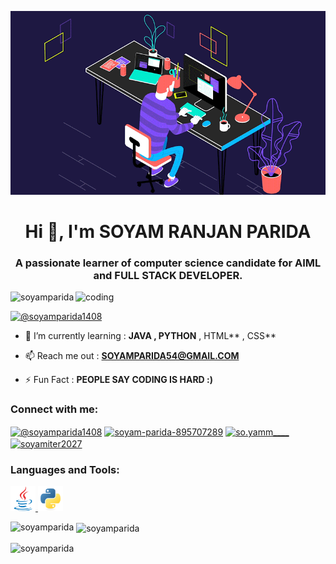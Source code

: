 ![logo](https://github.com/soyamparida/soyamparida/blob/master/BANNER.1.gif)
<h1 align="center">Hi 👋, I'm SOYAM RANJAN PARIDA</h1>
<h3 align="center">A passionate learner of computer science candidate for AIML and FULL STACK DEVELOPER.</h3>
<img align="right" alt="coding" width="400" src="https://camo.githubusercontent.com/19db51af5f90f1b152bc0b9078f5fe97053955be5074f03f17019c70345bdcdb/68747470733a2f2f6d69726f2e6d656469756d2e636f6d2f6d61782f313336302f302a37513379765349765f7430696f4a2d5a2e676966">
<p align="left"> <img src="https://komarev.com/ghpvc/?username=soyamparida&label=Profile%20views&color=0e75b6&style=flat" alt="soyamparida" /> </p>

<p align="left"> <a href="https://twitter.com/@soyamparida1408" target="blank"><img src="https://img.shields.io/twitter/follow/@soyamparida1408?logo=twitter&style=for-the-badge" alt="@soyamparida1408" /></a> </p>

- 🌱 I’m currently learning : **JAVA , PYTHON** , HTML** , CSS**

- 📫 Reach me out : **SOYAMPARIDA54@GMAIL.COM**

- ⚡ Fun Fact : **PEOPLE SAY CODING IS HARD :)**

<h3 align="left">Connect with me:</h3>
<p align="left">
<a href="https://twitter.com/@soyamparida1408" target="blank"><img align="center" src="https://raw.githubusercontent.com/rahuldkjain/github-profile-readme-generator/master/src/images/icons/Social/twitter.svg" alt="@soyamparida1408" height="30" width="40" /></a>
<a href="https://linkedin.com/in/soyam-parida-895707289" target="blank"><img align="center" src="https://raw.githubusercontent.com/rahuldkjain/github-profile-readme-generator/master/src/images/icons/Social/linked-in-alt.svg" alt="soyam-parida-895707289" height="30" width="40" /></a>
<a href="https://instagram.com/so.yamm____" target="blank"><img align="center" src="https://raw.githubusercontent.com/rahuldkjain/github-profile-readme-generator/master/src/images/icons/Social/instagram.svg" alt="so.yamm____" height="30" width="40" /></a>
<a href="https://www.leetcode.com/soyamiter2027" target="blank"><img align="center" src="https://raw.githubusercontent.com/rahuldkjain/github-profile-readme-generator/master/src/images/icons/Social/leet-code.svg" alt="soyamiter2027" height="30" width="40" /></a>
</p>

<h3 align="left">Languages and Tools:</h3>
<p align="left"> <a href="https://www.java.com" target="_blank" rel="noreferrer"> <img src="https://raw.githubusercontent.com/devicons/devicon/master/icons/java/java-original.svg" alt="java" width="40" height="40"/> </a> <a href="https://www.python.org" target="_blank" rel="noreferrer"> <img src="https://raw.githubusercontent.com/devicons/devicon/master/icons/python/python-original.svg" alt="python" width="40" height="40"/> </a> </p>

<p><img align="left" src="https://github-readme-stats.vercel.app/api/top-langs?username=soyamparida&show_icons=true&locale=en&layout=compact" alt="soyamparida" /></p>

<p>&nbsp;<img align="center" src="https://github-readme-stats.vercel.app/api?username=soyamparida&show_icons=true&locale=en" alt="soyamparida" /></p>

<p><img align="center" src="https://github-readme-streak-stats.herokuapp.com/?user=soyamparida&" alt="soyamparida" /></p>











